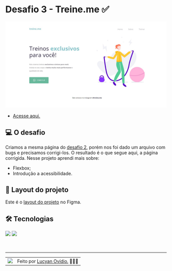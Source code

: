 # Desafio 3 - Treine.me ✅

<img src="./.github/preview-desafio-03.jpg" alt="Preview do projeto." />

* <a href="https://lucyanovidio.github.io/rocketseat-explorer/nivel-02/stage/desafio-03/">Acesse aqui.</a>

## 💻 O desafio

Criamos a mesma página do <a href="https://github.com/lucyanovidio/rocketseat-explorer/tree/main/nivel-02/stage/desafio-02">desafio 2</a>, porém nos foi dado um arquivo com bugs e precisamos corrigi-los. O resultado é o que segue aqui, a página corrigida. Nesse projeto aprendi mais sobre:
* Flexbox;
* Introdução a acessibilidade.

## 🎨 Layout do projeto

Este é o <a href="https://www.figma.com/file/rkDOHGPwwFtBNqEdHSuQPd/Projeto-02---Explorer?node-id=0%3A1">layout do projeto</a> no Figma.

## 🛠 Tecnologias

<div>
    <img src="https://img.shields.io/badge/HTML5-E34F26?style=for-the-badge&logo=html5&logoColor=white" />
    <img src="https://img.shields.io/badge/CSS3-1572B6?style=for-the-badge&logo=css3&logoColor=white" />
</div>
<br>

<br>

---

<table>
  <tr>
    <td>
      <img src="https://github.com/lucyanovidio.png" width="100px" />
    </td>
    <td>
      Feito por <a href="https://github.com/lucyanovidio">Lucyan Ovídio.</a> 🙋🏿‍♂️
    </td>
  </tr>
</table>
